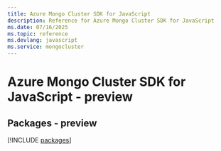 ```yaml
---
title: Azure Mongo Cluster SDK for JavaScript
description: Reference for Azure Mongo Cluster SDK for JavaScript
ms.date: 07/16/2025
ms.topic: reference
ms.devlang: javascript
ms.service: mongocluster
---
```

# Azure Mongo Cluster SDK for JavaScript - preview
## Packages - preview
[!INCLUDE [packages](mongo-cluster-index.md)]